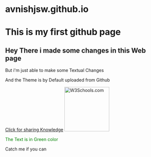 # avnishjsw.github.io
<html>
 <body>

<h1> This is my first github page </h1>
<h2> Hey There i made some changes in this Web page </h2>
<p> But i'm just able to make some Textual Changes </p>
<p> And the Theme is by Default uploaded from Github </p>
<a href="https://www.quora.com"> Click for sharing Knowledge</a>


<img src="https://qph.ec.quoracdn.net/main-thumb-44038638-200-gbljoxcmopzlvzdqnfggwbggtcszlsjz.jpeg" alt="W3Schools.com" width="144" height="142">
<p style="color:green">The Text is in Green color</p>
<p title="I'm Here"> Catch me if you can</p>
</body>
</html>
